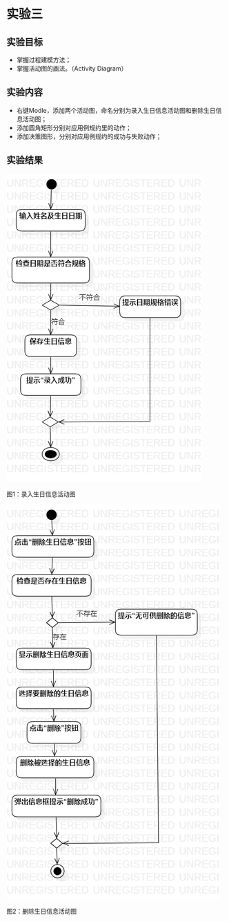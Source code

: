 # 实验三

## 实验目标
- 掌握过程建模方法；
- 掌握活动图的画法。（Activity Diagram）

## 实验内容
- 右键Modle，添加两个活动图，命名分别为录入生日信息活动图和删除生日信息活动图；
- 添加圆角矩形分别对应用例规约里的动作；
- 添加决策图形，分别对应用例规约的成功与失败动作；

## 实验结果
![UML图](./录入生日信息活动图.png)

图1：录入生日信息活动图

![UML图](./删除生日信息活动图.png)

图2：删除生日信息活动图
